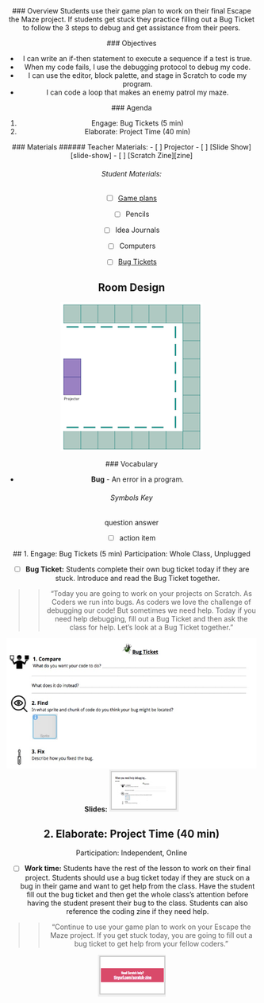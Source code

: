 <header class='header' title='Bug Tickets' subtitle='Lesson 22'/>

<notable>
<iconp src='/icons/activity.png'>### Overview</iconp>
Students use their game plan to work on their final Escape the Maze project. If students get stuck they practice filling out a Bug Ticket to follow the 3 steps to debug and get assistance from their peers.

<iconp src='/icons/objectives.png'>### Objectives</iconp>
- I can write an if-then statement to execute a sequence if a test is true.
- When my code fails, I use the debugging protocol to debug my code.
- I can use the editor, block palette, and stage in Scratch to code my program.
- I can code a loop that makes an enemy patrol my maze.

<iconp src='/icons/agenda.png'>### Agenda</iconp>
1. Engage: Bug Tickets (5 min)
1. Elaborate: Project Time (40 min)

<note>
<iconp src='/icons/materials.png'>### Materials</iconp>
###### Teacher Materials:
- [ ] Projector
- [ ] [Slide Show][slide-show]
- [ ] [Scratch Zine][zine]

###### Student Materials:
- [ ] [Game plans][plan]
- [ ] Pencils
- [ ] Idea Journals
- [ ] Computers
- [ ] [Bug Tickets][bug]


</note>

## Room Design
![room](/images/layout-online.png)

<note>

<iconp src='/icons/vocab.png'>### Vocabulary</iconp>
- **Bug** - An error in a program.

###### Symbols Key
<iconp ml='1.65em' type='question'>question</iconp>
<iconp ml='1.65em' type='answer'>answer</iconp>
- [ ] action item
</note>

<pagebreak/>
## 1. Engage: Bug Tickets (5 min)
Participation: Whole Class, Unplugged

- [ ] **Bug Ticket:** Students complete their own bug ticket today if they are stuck. Introduce and read the Bug Ticket together.

> > “Today you are going to work on your projects on Scratch. As Coders we run into bugs. As coders we love the challenge of debugging our code! But sometimes we need help. Today if you need help debugging, fill out a Bug Ticket and then ask the class for help. Let’s look at a Bug Ticket together.”

![bug-ticket](./images/bug-ticket2.jpeg)
<note>**Slides:** ![slide-bug](./images/slides-bug.jpeg)</note>

<pagebreak/>

## 2. Elaborate: Project Time (40 min)
Participation: Independent, Online

- [ ] **Work time:** Students have the rest of the lesson to work on their final project. Students should use a bug ticket today if they are stuck on a bug in their game and want to get help from the class. Have the student fill out the bug ticket and then get the whole class’s attention before having the student present their bug to the class. Students can also reference the coding zine if they need help.

> > “Continue to use your game plan to work on your Escape the Maze project. If you get stuck today, you are going to fill out a bug ticket to get help from your fellow coders.”

<note>![Zine](./images/zine.png)</note>
</notable>

[slide-show]: https://docs.google.com/presentation/d/1XD_MyZ350fmlR0n61mbOm8lVVDXjy-ymguw_Afn8lbc/edit?usp=sharing
[bug]: https://docs.google.com/document/d/1nsZKA0Pq9K1XtSI7n0oyUqLmY5HV9E9t4LU_wkDZJYA/edit?usp=sharing
[plan]: https://drive.google.com/file/d/0B2wBzr9vcXjPN3hPQmItMndvQ1k/view
[zine]: https://tinyurl.com/scratch-zine

